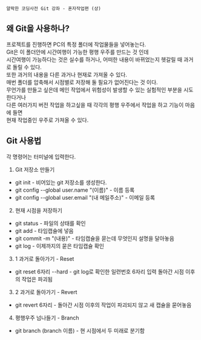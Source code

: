 ```
얄팍한 코딩사전 Git 강좌 - 혼자작업편 (상)
```

## 왜 Git을 사용하나?

프로젝트를 진행하면 PC의 특정 폴더에 작업물들을 넣어놓는다.        
Git은 이 폴더안에 시간여행이 가능한 평행 우주를 만드는 것 인데           
시간여행이 가능하다는 것은 실수를 하거나, 어떠한 내용이 바뀌었는지 헷갈릴 때 과거로 돌릴 수 있다.      
또한 과거의 내용을 다른 과거나 현재로 가져올 수 있다.        
매번 폴더를 압축해서 시점별로 저장해 둘 필요가 없어진다는 것 이다.      
무언가를 만들고 싶은데 메인 작업에서 위험성이 발생할 수 있는 실험적인 부분을 시도한다거나      
다른 여러가지 버전 작업을 하고싶을 때 각각의 평행 우주에서 작업을 하고 기능이 마음에 들면     
현재 작업중인 우주로 가져올 수 있다.     

## Git 사용법
각 명령어는 터미널에 입력한다.     

1. Git 저장소 만들기

* git init - 비어있는 git 저장소를 생성한다.      
* git config --global user.name "(이름)" - 이름 등록      
* git config --global user.email "(내 메일주소)" - 이메일 등록   

2. 현재 시점을 저장하기

* git status - 파일의 상태를 확인
* git add -  타임캡슐에 넣음
* git commit -m "(내용)" - 타임캡슐을 묻는데 무엇인지 설명을 달아놓음
* git log - 이제까지의 묻은 타임캡슐 확인

3. 1 과거로 돌아가기 - Reset

* git reset 6자리 --hard - git log로 확인한 일련번호 6자리 입력 돌아간 시점 이후의 작업은 파괴됨

3. 2 과거로 돌아가기 - Revert

* git revert 6자리 - 돌아간 시점 이후의 작업이 파괴되지 않고 새 캡슐을 묻어놓음 

4. 평행우주 넘나들기 - Branch

* git branch (branch 이름) - 현 시점에서 두 미래로 분기함
